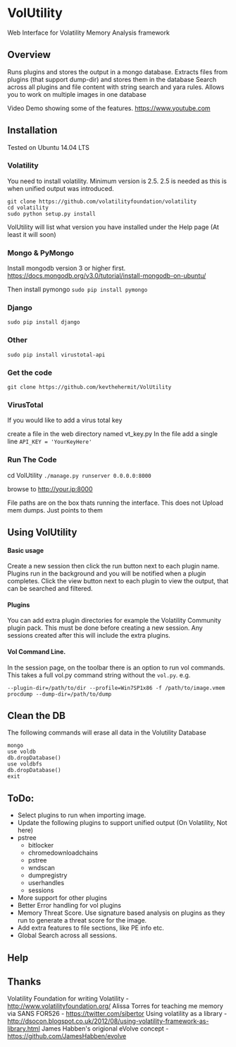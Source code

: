 # VolUtility
Web Interface for Volatility Memory Analysis framework


## Overview
Runs plugins and stores the output in a mongo database. 
Extracts files from plugins (that support dump-dir) and stores them in the database
Search across all plugins and file content with string search and yara rules.
Allows you to work on multiple images in one database

Video Demo showing some of the features.
https://www.youtube.com

## Installation
Tested on Ubuntu 14.04 LTS

### Volatility
You need to install volatility. Minimum version is 2.5.
2.5 is needed as this is when unified output was introduced.

```
git clone https://github.com/volatilityfoundation/volatility
cd volatility
sudo python setup.py install
```

VolUtility will list what version you have installed under the Help page (At least it will soon)

### Mongo & PyMongo
Install mongodb version 3 or higher first. 
https://docs.mongodb.org/v3.0/tutorial/install-mongodb-on-ubuntu/

Then install pymongo
```sudo pip install pymongo```

### Django
```sudo pip install django```

### Other
```sudo pip install virustotal-api```

### Get the code

```git clone https://github.com/kevthehermit/VolUtility```

### VirusTotal
If you would like to add a virus total key

create a file in the web directory named vt_key.py
In the file add a single line
```API_KEY = 'YourKeyHere'```


### Run The Code
cd VolUtility
```./manage.py runserver 0.0.0.0:8000```

browse to http://your.ip:8000

File paths are on the box thats running the interface. This does not Upload mem dumps. Just points to them

## Using VolUtility

#### Basic usage
Create a new session then click the run button next to each plugin name. Plugins run in the background and you will be notified when a plugin completes. 
Click the view button next to each plugin to view the output, that can be searched and filtered. 

#### Plugins
You can add extra plugin directories for example the Volatility Community plugin pack. 
This must be done before creating a new session. Any sessions created after this will include the extra plugins. 

#### Vol Command Line.
In the session page, on the toolbar there is an option to run vol commands. This takes a full vol.py command string without the ```vol.py```. 
e.g.

```--plugin-dir=/path/to/dir --profile=Win7SP1x86 -f /path/to/image.vmem procdump --dump-dir=/path/to/dump```

## Clean the DB
The following commands will erase all data in the Volutility Database
```
mongo
use voldb
db.dropDatabase()
use voldbfs
db.dropDatabase()
exit
```

## ToDo:

  - Select plugins to run when importing image. 
  - Update the following plugins to support unified output (On Volatility, Not here)
  - pstree
    - bitlocker
    - chromedownloadchains 
    - pstree
    - wndscan 
    - dumpregistry 
    - userhandles 
    - sessions
  - More support for other plugins  
  - Better Error handling for vol plugins
  - Memory Threat Score. Use signature based analysis on plugins as they run to generate a threat score for the image. 
  - Add extra features to file sections, like PE info etc.
  - Global Search across all sessions.
  
  
## Help

## Thanks
Volatility Foundation for writing Volatility - http://www.volatilityfoundation.org/
Alissa Torres for teaching me memory via SANS FOR526 - https://twitter.com/sibertor
Using volatility as a library - http://dsocon.blogspot.co.uk/2012/08/using-volatility-framework-as-library.html
James Habben's origional eVolve concept - https://github.com/JamesHabben/evolve